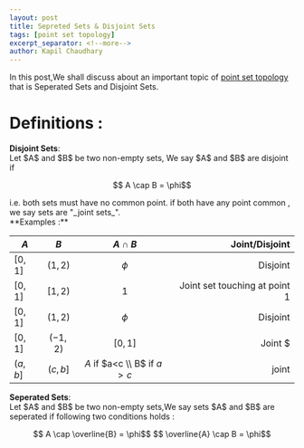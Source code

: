```yaml
---
layout: post
title: Sepreted Sets & Disjoint Sets
tags: [point set topology]
excerpt_separator: <!--more-->
author: Kapil Chaudhary
---
```

In this post,We shall discuss about an important topic of <a href="/tags#point+set+topology">point set topology</a> that is
Seperated Sets and Disjoint Sets. <!--more-->
<br />

<h1>Definitions :</h1>
<div class="divider"></div>
<div class="box2">
<p><b>Disjoint Sets</b>: <br />Let $A$ and $B$ be two non-empty sets, We say $A$ and $B$ are disjoint if
<br /><center>$$ A \cap B = \phi$$
</center>
</p></div>
i.e. both sets must have no common point. if both have any point common , we say sets are "_joint sets_".<br />
**Examples :**

|  $A$      |  $B$     | $A \cap B$ |   Joint/Disjoint |
|-----------|:--------:|:-----------:|-----------------:|
| $[0,1]$   | $(1,2)$  | $\phi$   | Disjoint       |
| $[0,1]$   | $[1,2)$  | ${1}$   | Joint set touching at point 1     |
| $[0,1]$   | $(1,2)$  | $\phi$   | Disjoint       |
| $[0,1]$   | $(-1,2)$  | $[0,1]$   | Joint $       |
| $(a,b]$   | $(c,b]$  | $A$ if $a<c \\ B$ if $a>c$  | joint       |



<div class="box2">
<p><b>Seperated Sets</b>: <br />Let $A$ and $B$ be two non-empty sets,We say sets $A$ and $B$ are seperated if following two conditions holds :<br />
<center>$$ A \cap \overline{B} = \phi$$ 
$$ \overline{A} \cap B = \phi$$
</center></p>
</div>


